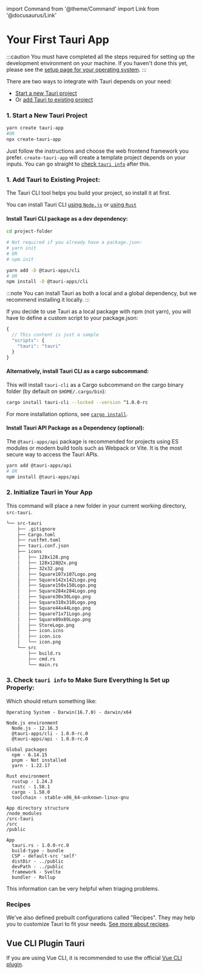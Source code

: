 import Command from '@theme/Command'
import Link from '@docusaurus/Link'

# Your First Tauri App

:::caution
You must have completed all the steps required for setting up the development environment on your machine. If you haven't done this yet, please see the [setup page for your operating system][Prerequisites].
:::

There are two ways to integrate with Tauri depends on your need:
- [Start a new Tauri project](#1-start-a-new-tauri-project)
- Or [add Tauri to existing project](#1-add-tauri-to-existing-project)

### 1. Start a New Tauri Project

```bash
yarn create tauri-app
#OR
npx create-tauri-app
```

Just follow the instructions and choose the web frontend framework you prefer. `create-tauri-app` will create a template project depends on your inputs. You can go straight to [check `tauri info`](#3-check-tauri-info-to-make-sure-everything-is-set-up-properly) after this.

### 1. Add Tauri to Existing Project:

The Tauri CLI tool helps you build your project, so install it at first.

You can install Tauri CLI [using `Node.js`](#install-tauri-cli-package-as-a-dev-dependency) or [using `Rust`](#alternatively-install-tauri-cli-as-a-cargo-subcommand)

#### Install Tauri CLI package as a dev dependency:

```bash
cd project-folder

# Not required if you already have a package.json:
# yarn init
# OR
# npm init

yarn add -D @tauri-apps/cli
# OR
npm install -D @tauri-apps/cli
```

:::note
You can install Tauri as both a local and a global dependency, but we recommend installing it locally.
:::

If you decide to use Tauri as a local package with npm (not yarn), you will have to define a custom script to your package.json:

```js title=package.json
{
  // This content is just a sample
  "scripts": {
    "tauri": "tauri"
  }
}
```

#### Alternatively, install Tauri CLI as a cargo subcommand:

This will install `tauri-cli` as a Cargo subcommand on the cargo binary folder (by default on `$HOME/.cargo/bin`):

```bash
cargo install tauri-cli --locked --version ^1.0.0-rc
```

For more installation options, see [`cargo install`].

#### Install Tauri API Package as a Dependency (optional):

The `@tauri-apps/api` package is recommended for projects using ES modules or modern build tools such as Webpack or Vite. It is the most secure way to access the Tauri APIs.

```bash
yarn add @tauri-apps/api
# OR
npm install @tauri-apps/api
```

### 2. Initialize Tauri in Your App

<Command name="init" />

This command will place a new folder in your current working directory, `src-tauri`.

```sh
└── src-tauri
    ├── .gitignore
    ├── Cargo.toml
    ├── rustfmt.toml
    ├── tauri.conf.json
    ├── icons
    │   ├── 128x128.png
    │   ├── 128x128@2x.png
    │   ├── 32x32.png
    │   ├── Square107x107Logo.png
    │   ├── Square142x142Logo.png
    │   ├── Square150x150Logo.png
    │   ├── Square284x284Logo.png
    │   ├── Square30x30Logo.png
    │   ├── Square310x310Logo.png
    │   ├── Square44x44Logo.png
    │   ├── Square71x71Logo.png
    │   ├── Square89x89Logo.png
    │   ├── StoreLogo.png
    │   ├── icon.icns
    │   ├── icon.ico
    │   └── icon.png
    └── src
        ├── build.rs
        ├── cmd.rs
        └── main.rs
```

### 3. Check `tauri info` to Make Sure Everything Is Set up Properly:

<Command name="info" />

Which should return something like:

```
Operating System - Darwin(16.7.0) - darwin/x64

Node.js environment
  Node.js - 12.16.3
  @tauri-apps/cli - 1.0.0-rc.0
  @tauri-apps/api - 1.0.0-rc.0

Global packages
  npm - 6.14.15
  pnpm - Not installed
  yarn - 1.22.17

Rust environment
  rustup - 1.24.3
  rustc - 1.58.1
  cargo - 1.58.0
  toolchain - stable-x86_64-unknown-linux-gnu

App directory structure
/node_modules
/src-tauri
/src
/public

App
  tauri.rs - 1.0.0-rc.0
  build-type - bundle
  CSP - default-src 'self'
  distDir - ../public
  devPath - ../public
  framework - Svelte
  bundler - Rollup
```

This information can be very helpful when triaging problems.

### Recipes

We've also defined prebuilt configurations called "Recipes". They may help you to customize Tauri to fit your needs.
[See more about recipes][Recipes].

## Vue CLI Plugin Tauri

If you are using Vue CLI, it is recommended to use the official [Vue CLI plugin].

[Prerequisites]: ./prerequisites.md
[`cargo install`]: https://doc.rust-lang.org/cargo/commands/cargo-install.html#description
[Recipes]: ../architecture/recipes/about-recipes.md
[Vue CLI plugin]: https://github.com/tauri-apps/vue-cli-plugin-tauri